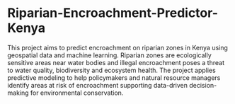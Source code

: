 # Riparian-Encroachment-Predictor-Kenya
This project aims to predict encroachment on riparian zones in Kenya using geospatial data and machine learning. Riparian zones are ecologically sensitive areas near water bodies and illegal encroachment poses a threat to water quality, biodiversity and ecosystem health. The project applies predictive modeling to help policymakers and natural resource managers identify areas at risk of encroachment supporting data-driven decision-making for environmental conservation.
